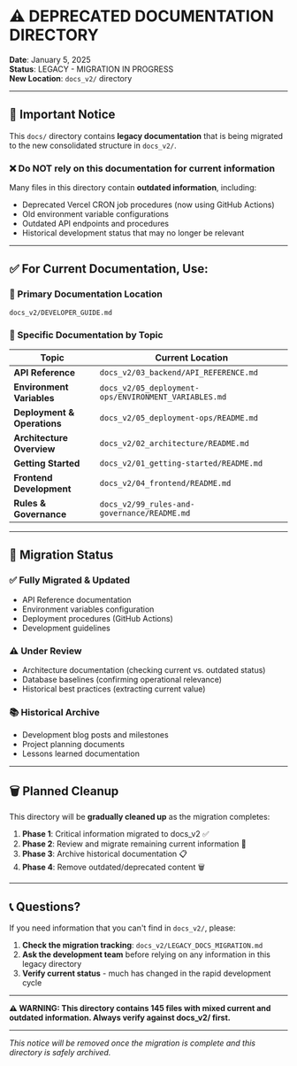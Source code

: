 # ⚠️ DEPRECATED DOCUMENTATION DIRECTORY

**Date**: January 5, 2025  
**Status**: LEGACY - MIGRATION IN PROGRESS  
**New Location**: `docs_v2/` directory

---

## 🚨 **Important Notice**

This `docs/` directory contains **legacy documentation** that is being migrated to the new consolidated structure in `docs_v2/`.

### **❌ Do NOT rely on this documentation for current information**

Many files in this directory contain **outdated information**, including:
- Deprecated Vercel CRON job procedures (now using GitHub Actions)
- Old environment variable configurations  
- Outdated API endpoints and procedures
- Historical development status that may no longer be relevant

---

## ✅ **For Current Documentation, Use:**

### **📍 Primary Documentation Location**
```
docs_v2/DEVELOPER_GUIDE.md
```

### **🎯 Specific Documentation by Topic**

| Topic | Current Location |
|-------|------------------|
| **API Reference** | `docs_v2/03_backend/API_REFERENCE.md` |
| **Environment Variables** | `docs_v2/05_deployment-ops/ENVIRONMENT_VARIABLES.md` |
| **Deployment & Operations** | `docs_v2/05_deployment-ops/README.md` |
| **Architecture Overview** | `docs_v2/02_architecture/README.md` |
| **Getting Started** | `docs_v2/01_getting-started/README.md` |
| **Frontend Development** | `docs_v2/04_frontend/README.md` |
| **Rules & Governance** | `docs_v2/99_rules-and-governance/README.md` |

---

## 🔄 **Migration Status**

### **✅ Fully Migrated & Updated**
- API Reference documentation
- Environment variables configuration
- Deployment procedures (GitHub Actions)
- Development guidelines

### **⚠️ Under Review**
- Architecture documentation (checking current vs. outdated status)
- Database baselines (confirming operational relevance)
- Historical best practices (extracting current value)

### **📚 Historical Archive**
- Development blog posts and milestones
- Project planning documents
- Lessons learned documentation

---

## 🗑️ **Planned Cleanup**

This directory will be **gradually cleaned up** as the migration completes:

1. **Phase 1**: Critical information migrated to docs_v2 ✅
2. **Phase 2**: Review and migrate remaining current information 🔄
3. **Phase 3**: Archive historical documentation 📋
4. **Phase 4**: Remove outdated/deprecated content 🗑️

---

## 📞 **Questions?**

If you need information that you can't find in `docs_v2/`, please:

1. **Check the migration tracking**: `docs_v2/LEGACY_DOCS_MIGRATION.md`
2. **Ask the development team** before relying on any information in this legacy directory
3. **Verify current status** - much has changed in the rapid development cycle

---

**⚠️ WARNING: This directory contains 145 files with mixed current and outdated information. Always verify against docs_v2/ first.**

---

*This notice will be removed once the migration is complete and this directory is safely archived.*
